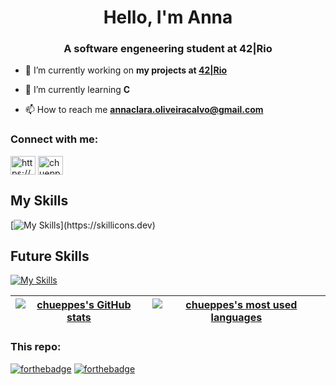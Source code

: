 <h1 align="center">Hello, I'm Anna</h1>
<h3 align="center">A software engeneering student at 42|Rio</h3>

- 🔭 I’m currently working on **my projects at [42|Rio](https://42.rio)**

- 🌱 I’m currently learning **C**

- 📫 How to reach me **annaclara.oliveiracalvo@gmail.com**

<h3 align="left">Connect with me:</h3>
<p align="left">
<a href="https://www.linkedin.com/in/anna-clara-de-oliveira-calvo-170289206/" target="blank"><img align="center" src="https://raw.githubusercontent.com/rahuldkjain/github-profile-readme-generator/master/src/images/icons/Social/linked-in-alt.svg" alt="https://www.linkedin.com/in/anna-clara-de-oliveira-calvo-170289206/" height="30" width="40" /></a>
<a href="https://instagram.com/chueppes" target="blank"><img align="center" src="https://raw.githubusercontent.com/rahuldkjain/github-profile-readme-generator/master/src/images/icons/Social/instagram.svg" alt="chueppes" height="30" width="40" /></a>
</p>

## My Skills

[![My Skills](https://skillicons.dev/icons?i=c,bash,vim,vscode,stackoverflow,linkedin,html,linux,js,css,github,git,figma,discord,)](https://skillicons.dev)

## Future Skills

[![My Skills](https://skillicons.dev/icons?i=java,kotlin,react,js,angular,aws,docker)](https://skillicons.dev)


| [![chueppes's GitHub stats](https://github-readme-stats.vercel.app/api?username=chueppes&count_private=true&show_icons=true&hide=issues&hide_border=true&theme=tokyonight&locale=en)](https://github.com/chueppes?tab=repositories) | [![chueppes's most used languages](https://github-readme-stats.vercel.app/api/top-langs/?username=chueppes&layout=compact&hide_border=true&theme=tokyonight&locale=en)](https://github.com/chueppes?tab=repositories) |
|:-:|:-:|

<h3 align="left">This repo:</h3>

[![forthebadge](https://forthebadge.com/images/badges/made-with-c.svg)](https://forthebadge.com)
[![forthebadge](https://forthebadge.com/images/badges/built-with-love.svg)](https://forthebadge.com)

